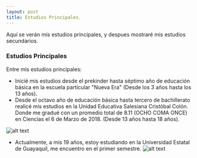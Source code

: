 ```yaml
---
layout: post
title: Estudios Principales.
---
```



<div class="message">
  Aquí se verán mis estudios principales, y despues mostraré mis estudios secundarios.
</div>

### Estudios Principales
Entre mis estudios principales:

* Inicié mis estudios desde el prekinder hasta séptimo año de educación básica en la escuela particular "Nueva Era" (Desde los 3 años hasta los 13 años).
* Desde el octavo año de educación básica hasta tercero de bachillerato realicé mis estudios en la Unidad Educativa Salesiana Cristóbal Colón. Donde me gradué con un promedio total de 8.11 (OCHO COMA ONCE) en Ciencias el 6 de Marzo de 2018. (Desde 13 años hasta 18 años).

![alt text](https://www.guayaquilesmidestino.com/sites/default/files/colegio_cristobal_colon_10.jpg) 

* Actualmente, a mis 19 años, estoy estudiando en la Universidad Estatal de Guayaquil, me encuentro en el primer semestre.
![alt text](https://upload.wikimedia.org/wikipedia/commons/f/ff/UGlogo.png) 


